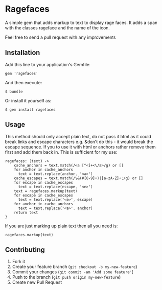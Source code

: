 # Ragefaces

A simple gem that adds markup to text to display rage faces. It adds a span with the classes rageface and the name of the icon. 

Feel free to send a pull request with any improvements

## Installation

Add this line to your application's Gemfile:

    gem 'ragefaces'

And then execute:

    $ bundle

Or install it yourself as:

    $ gem install ragefaces

## Usage

This method should only accept plain text, do not pass it html as it could break links and escape characters e.g. &amp;don't do this - it would break the escape sequence. If you to use it with html or anchors rather remove them first and add them back in. This is sufficient for my use:
```
ragefaces: (text) ->
    cache_anchors = text.match(/<a [^<]+<\/a>/g) or []
    for anchor in cache_anchors
      text = text.replace(anchor, '<a>')
    cache_escapes = text.match(/\&(#[0-9]+)|[a-zA-Z]+;/g) or []
    for escape in cache_escapes
      text = text.replace(escape, '<e>')
    text = ragefaces.markup(text)
    for escape in cache_escapes
      text = text.replace('<e>', escape)
    for anchor in cache_anchors
      text = text.replace('<a>', anchor)
    return text
}
```
If you are just marking up plain text then all you need is:
```
ragefaces.markup(text)
```

## Contributing

1. Fork it
2. Create your feature branch (`git checkout -b my-new-feature`)
3. Commit your changes (`git commit -am 'Add some feature'`)
4. Push to the branch (`git push origin my-new-feature`)
5. Create new Pull Request
